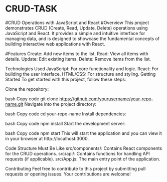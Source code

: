 # CRUD-TASK

#CRUD Operations with JavaScript and React
#Overview
This project demonstrates CRUD (Create, Read, Update, Delete) operations using JavaScript and React. It provides a simple and intuitive interface for managing data, and is designed to showcase the fundamental concepts of building interactive web applications with React.

#Features
Create: Add new items to the list.
Read: View all items with details.
Update: Edit existing items.
Delete: Remove items from the list.

Technologies Used
JavaScript: For core functionality and logic.
React: For building the user interface.
HTML/CSS: For structure and styling.
Getting Started
To get started with this project, follow these steps:

Clone the repository:

bash
Copy code
git clone https://github.com/yourusername/your-repo-name.git
Navigate into the project directory:

bash
Copy code
cd your-repo-name
Install dependencies:

bash
Copy code
npm install
Start the development server:

bash
Copy code
npm start
This will start the application and you can view it in your browser at http://localhost:3000.

Code Structure Must Be Like
src/components/: Contains React components for the CRUD operations.
src/api/: Contains functions for handling API requests (if applicable).
src/App.js: The main entry point of the application.

Contributing
Feel free to contribute to this project by submitting pull requests or opening issues. Your contributions are welcome!
